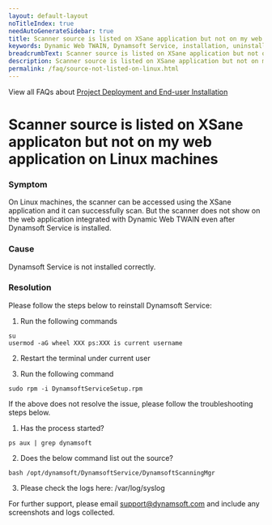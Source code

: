 ```yaml
---
layout: default-layout
noTitleIndex: true
needAutoGenerateSidebar: true
title: Scanner source is listed on XSane application but not on my web application on Linux machines
keywords: Dynamic Web TWAIN, Dynamsoft Service, installation, uninstallation
breadcrumbText: Scanner source is listed on XSane application but not on my web application on Linux machines
description: Scanner source is listed on XSane application but not on my web application on Linux machines
permalink: /faq/source-not-listed-on-linux.html
---
```


View all FAQs about [Project Deployment and End-user Installation](
https://www.dynamsoft.com/web-twain/docs/faq/#project-deployment-and-end-user-installation)

# Scanner source is listed on XSane applicaton but not on my web application on Linux machines


### Symptom

On Linux machines, the scanner can be accessed using the XSane application and it can successfully scan. But the scanner does not show on the web application integrated with Dynamic Web TWAIN even after Dynamsoft Service is installed.

### Cause

Dynamsoft Service is not installed correctly.

### Resolution

Please follow the steps below to reinstall Dynamsoft Service:

1. Run the following commands
``` shell
su
usermod -aG wheel XXX ps:XXX is current username
```

2. Restart the terminal under current user

3. Run the following command
``` shell
sudo rpm -i DynamsoftServiceSetup.rpm
```

If the above does not resolve the issue, please follow the troubleshooting steps below.

1. Has the process started?
``` shell
ps aux | grep dynamsoft
```
2. Does the below command list out the source?
``` shell
bash /opt/dynamsoft/DynamsoftService/DynamsoftScanningMgr
```
3. Please check the logs here: /var/log/syslog

For further support, please email support@dynamsoft.com and include any screenshots and logs collected.
